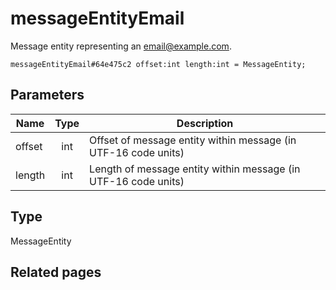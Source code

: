 # messageEntityEmail
Message entity representing an email@example.com.

```
messageEntityEmail#64e475c2 offset:int length:int = MessageEntity;
```

## Parameters
| Name | Type | Description |
| ---- | :----: | ----------- |
| offset | int | Offset of message entity within message (in UTF-16 code units) |
| length | int | Length of message entity within message (in UTF-16 code units) |


## Type
MessageEntity

## Related pages
